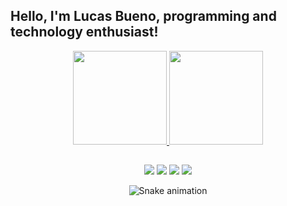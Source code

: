 ## Hello, I'm Lucas Bueno, programming and technology enthusiast!

<div align="center">
 <a href="https://github.com/LucasBusavs">
 <img height="150em" src="https://github-readme-stats.vercel.app/api?username=LucasBusavs&show_icons=true&theme=tokyonight&include_all_commits=true&count_private=true"/>
 <img height="150em" src="https://github-readme-stats.vercel.app/api/top-langs/?username=LucasBusavs&layout=compact&langs_count=7&theme=tokyonight"/>
</div>
  
  ##
  
<div align="center"> 
  <a href="https://www.instagram.com/lucasbuenolu/" target="_blank"><img src="https://img.shields.io/badge/-Instagram-%23E4405F?style=for-the-badge&logo=instagram&logoColor=white" target="_blank"></a>
 	<a href="https://www.twitch.tv/busavs" target="_blank"><img src="https://img.shields.io/badge/Twitch-9146FF?style=for-the-badge&logo=twitch&logoColor=white" target="_blank"></a>
  <a href = "mailto:lucasbusavs@gmail.com"><img src="https://img.shields.io/badge/-Gmail-%23333?style=for-the-badge&logo=gmail&logoColor=white" target="_blank"></a>
  <a href = "https://www.hackerrank.com/turmadaciencia1"><img src="https://img.shields.io/badge/-Hackerrank-2EC866?style=for-the-badge&logo=HackerRank&logoColor=white" target="_blank"></a>
 
  ![Snake animation](https://github.com/LucasBusavs/LucasBusavs/blob/output/github-contribution-grid-snake.svg)
 
</div>
